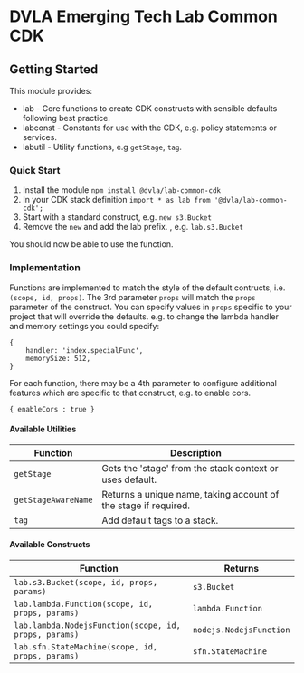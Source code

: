# DVLA Emerging Tech Lab Common CDK

## Getting Started

This module provides:

* lab - Core functions to create CDK constructs with sensible defaults following best practice.
* labconst - Constants for use with the CDK, e.g. policy statements or services.
* labutil - Utility functions, e.g `getStage`, `tag`.

### Quick Start

1. Install the module `npm install @dvla/lab-common-cdk`
2. In your CDK stack definition `import * as lab from '@dvla/lab-common-cdk';`
3. Start with a standard construct, e.g. `new s3.Bucket`
4. Remove the `new` and add the lab prefix. , e.g. `lab.s3.Bucket`

You should now be able to use the function.

### Implementation
Functions are implemented to match the style of the default contructs, i.e.
`(scope, id, props)`.  The 3rd parameter `props` will match the `props` parameter of the construct.
You can specify values in `props` specific to your project that will override the defaults.
e.g. to change the lambda handler and memory settings you could specify:
```
{
    handler: 'index.specialFunc',
    memorySize: 512,
}
```

For each function, there may be a 4th parameter to configure additional features which are specific to that
construct, e.g. to enable cors.
```
{ enableCors : true }
```

#### Available Utilities

| Function | Description |
| --- | --- |
| `getStage` | Gets the 'stage' from the stack context or uses default. |
| `getStageAwareName` | Returns a unique name, taking account of the stage if required. |
| `tag` | Add default tags to a stack. |

#### Available Constructs

| Function | Returns
| --- | --- |
| `lab.s3.Bucket(scope, id, props, params)`| `s3.Bucket` |
| `lab.lambda.Function(scope, id, props, params)`| `lambda.Function` |
| `lab.lambda.NodejsFunction(scope, id, props, params)`| `nodejs.NodejsFunction` |
| `lab.sfn.StateMachine(scope, id, props, params)`| `sfn.StateMachine` |

